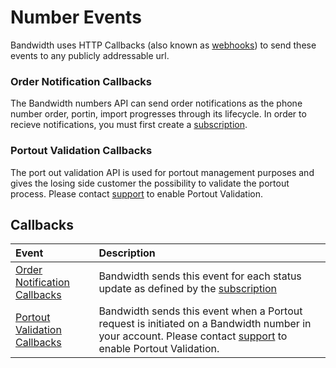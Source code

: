 # Number Events

Bandwidth uses HTTP Callbacks (also known as [webhooks](https://webhooks.pbworks.com/w/page/13385124/FrontPage)) to send these events to any publicly addressable url.

### Order Notification Callbacks

The Bandwidth numbers API can send order notifications as the phone number order, portin, import progresses through its lifecycle.  In order to recieve notifications, you must first create a [subscription](../../account/subscriptions/about.md).

### Portout Validation Callbacks

The port out validation API is used for portout management purposes and gives the losing side customer the possibility to validate the portout process. Please contact [support](https://support.bandwidth.com) to enable Portout Validation.

## Callbacks

| Event                                                | Description                                                                                                                                                                                  |
|:-----------------------------------------------------|:---------------------------------------------------------------------------------------------------------------------------------------------------------------------------------------------|
| [Order Notification Callbacks](orderNotification.md) | Bandwidth sends this event for each status update as defined by the [subscription](../../account/subscriptions/about.md)                                                                     |
| [Portout Validation Callbacks](portoutValidation.md) | Bandwidth sends this event when a Portout request is initiated on a Bandwidth number in your account. Please contact [support](https://support.bandwidth.com) to enable Portout Validation. |